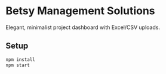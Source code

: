 # Betsy Management Solutions

Elegant, minimalist project dashboard with Excel/CSV uploads.

## Setup

```bash
npm install
npm start
